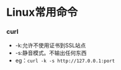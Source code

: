 # Linux常用命令
### curl
- -k:允许不使用证书到SSL站点
- -s:静音模式。不输出任何东西
- eg：`curl -k -s http://127.0.0.1:port `

